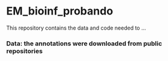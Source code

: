 # EM_bioinf_probando

This repository contains the data and code needed to ...


### Data: the annotations were downloaded from public repositories

